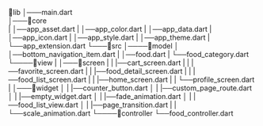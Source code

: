 



📂lib
│───main.dart  
│───📂core  
|   │──app_asset.dart
|   │──app_color.dart
|   │──app_data.dart
|   │──app_icon.dart
|   │──app_style.dart
|   │──app_theme.dart
|   └──app_extension.dart
└───📂src
│────📂model
│    │──bottom_navigation_item.dart
|    │──food.dart
|    └──food_category.dart
└────📂view
|    │───📂screen
|    |   |──cart_screen.dart
|    |   |──favorite_screen.dart
|    |   |──food_detail_screen.dart
|    |   |──food_list_screen.dart
|    |   |──home_screen.dart
|    |   └──profile_screen.dart
|    │───📂widget
│    |   |──counter_button.dart
│    |   |──custom_page_route.dart
│    |   |──empty_widget.dart
│    |   |──fade_animation.dart
│    |   |──food_list_view.dart
│    |   |──page_transition.dart
|    |   └──scale_animation.dart
└────📂controller
└──food_controller.dart
